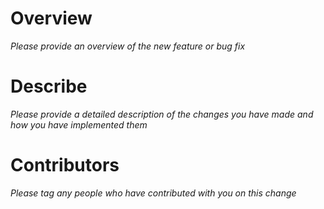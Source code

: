 # Overview
*Please provide an overview of the new feature or bug fix*

# Describe
*Please provide a detailed description of the changes you have made and how you have implemented them*

# Contributors
*Please tag any people who have contributed with you on this change*
